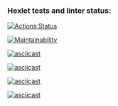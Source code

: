 ### Hexlet tests and linter status:
[![Actions Status](https://github.com/JohnyTest12345/python-project-49/actions/workflows/hexlet-check.yml/badge.svg)](https://github.com/JohnyTest12345/python-project-49/actions)

[![Maintainability](https://api.codeclimate.com/v1/badges/9b8a458a4a835196aba0/maintainability)](https://codeclimate.com/github/JohnyTest12345/python-project-49/maintainability)

[![asciicast](https://asciinema.org/a/KjCGiVEPZYCZWZHenKafSmiel.svg)](https://asciinema.org/a/KjCGiVEPZYCZWZHenKafSmiel)

[![asciicast](https://asciinema.org/a/slJTayITaIJapgsLN3TyzYLLr.svg)](https://asciinema.org/a/slJTayITaIJapgsLN3TyzYLLr)

[![asciicast](https://asciinema.org/a/5552uPUZ4kjhbFsf5PZwRhCYl.svg)](https://asciinema.org/a/5552uPUZ4kjhbFsf5PZwRhCYl)

[![asciicast](https://asciinema.org/a/NYKDY4fKCPSbeWiXYJCp8qhMK.svg)](https://asciinema.org/a/NYKDY4fKCPSbeWiXYJCp8qhMK)